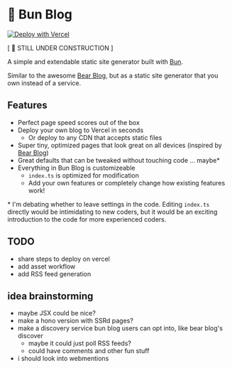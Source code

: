 # 🍞 Bun Blog

[![Deploy with Vercel](https://vercel.com/button)](https://vercel.com/new/clone?repository-url=https%3A%2F%2Fgithub.com%2Fonsclom%2Fbun-blog&project-name=my-bun-blog&repository-name=my-bun-blog&demo-title=Bun%20Blog&demo-description=A%20simple%20and%20extensible%20statically%20generated%20blog.&demo-url=https%3A%2F%2Fbun-blog.vercel.app%2F)

[ 🔨 STILL UNDER CONSTRUCTION ]

A simple and extendable static site generator built with [Bun](https://bun.sh/).

Similar to the awesome [Bear Blog](https://bearblog.dev/), but as a static site
generator that you own instead of a service.

## Features

- Perfect page speed scores out of the box
- Deploy your own blog to Vercel in seconds
  - Or deploy to any CDN that accepts static files
- Super tiny, optimized pages that look great on all devices (inspired by
  [Bear Blog](https://bearblog.dev/))
- Great defaults that can be tweaked without touching code ... maybe\*
- Everything in Bun Blog is customizeable
  - `index.ts` is optimized for modification
  - Add your own features or completely change how existing features work!

\* I'm debating whether to leave settings in the code. Editing `index.ts`
directly would be intimidating to new coders, but it would be an exciting
introduction to the code for more experienced coders.

## TODO

- share steps to deploy on vercel
- add asset workflow
- add RSS feed generation

## idea brainstorming

- maybe JSX could be nice?
- make a hono version with SSRd pages?
- make a discovery service bun blog users can opt into, like bear blog's
  discover
  - maybe it could just poll RSS feeds?
  - could have comments and other fun stuff
- i should look into webmentions
